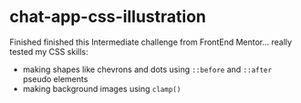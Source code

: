 # chat-app-css-illustration

Finished finished this Intermediate challenge from FrontEnd Mentor... really tested my CSS skills:

 - making shapes like chevrons and dots using `::before` and `::after` pseudo elements
 - making background images using `clamp()`
